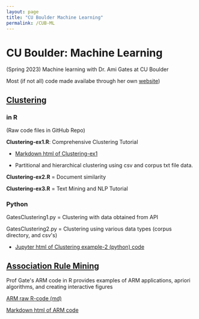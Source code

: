 ```yaml
---
layout: page
title: "CU Boulder Machine Learning"
permalink: /CUB-ML
---
```


# CU Boulder: Machine Learning
(Spring 2023) Machine learning with Dr. Ami Gates at CU Boulder

Most (if not all) code made availabe through her own [website](https://gatesboltonanalytics.com/))

## [Clustering](CUB-ML/Clustering/CUB-ML_Clustering.md)

### in R
(Raw code files in GitHub Repo)

**Clustering-ex1.R**: Comprehensive Clustering Tutorial

- [Markdown html of Clustering-ex1](CUB-ML/clust-ex1-mkdn.html)

- Partitional and hierarchical clustering using csv and corpus txt file data.

**Clustering-ex2.R** = Document similarity

**Clustering-ex3.R** = Text Mining and NLP Tutorial

### Python

GatesClustering1.py = Clustering with data obtained from API

GatesClustering2.py = Clustering using various data types (corpus directory, and csv's)

- [Jupyter html of Clustering example-2 (python) code](CUB-ML/Clust2.html)

## [Association Rule Mining](CUB-ML/ARM/CUB-ML_ARM.md)

Prof Gate's ARM code in R provides examples of ARM applications, apriori algorithms, and creating interactive figures

[ARM raw R-code (md)](Gates-ARM-code)


[Markdown html of ARM code](CUB-ML/ARM/ARMmarkdown.html)